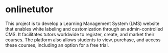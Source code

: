 # onlinetutor
This project is to develop a Learning Management System (LMS) website that enables white labeling and customization through an admin-controlled CMS. It facilitates tutors worldwide to register, create, and market their courses. The platform also allows students to view, purchase, and access these courses, including an option for a free trial.
